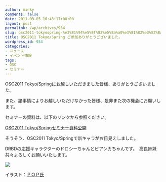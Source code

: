 ```yaml
---
author: minky
comments: false
date: 2011-03-05 16:43:17+00:00
layout: post
permalink: /wp/archives/954
slug: osc2011-tokyospring-%e3%81%94%e5%8f%82%e5%8a%a0%e3%81%82%e3%82%8a%e3%81%8c%e3%81%a8%e3%81%86%e3%81%94%e3%81%96%e3%81%84%e3%81%be%e3%81%97%e3%81%9f%e3%80%82
title: OSC2011 Tokyo/Spring ご参加ありがとうございました。
wordpress_id: 954
categories:
- ニュース
- イベント情報
tags:
- OSC
- セミナー
---
```


OSC2011 Tokyo/Springにお越しいただきました皆様、ありがとうございました。

また、諸事情によりお越しいただけなかった皆様、是非また次の機会にお願いします。

  


セミナーの資料は、以下のリンクから参照ください。

[OSC2011 Tokyo/Springセミナー資料公開](/wp/archives/991)

  


そうそう、OSC2011 Tokyo/Springで新キャラがお目見えしました。

DRBDの応援キャラクターのドロシーちゃんとビアンカちゃんです。　高良姉妹共々よろしくお願いいたします。

  


[![](/assets/images/wp-content/0ecf21970d7d3c222918c6ad1a852d67.jpg)](/wp/archives/954/%e3%83%89%e3%83%ad%e3%82%b7%e3%83%bc%e3%83%93%e3%82%a2%e3%83%b3%e3%82%ab)

イラスト：[ＰＯＰ氏](http://www.ne.jp/asahi/magneticwave/popcan/)
